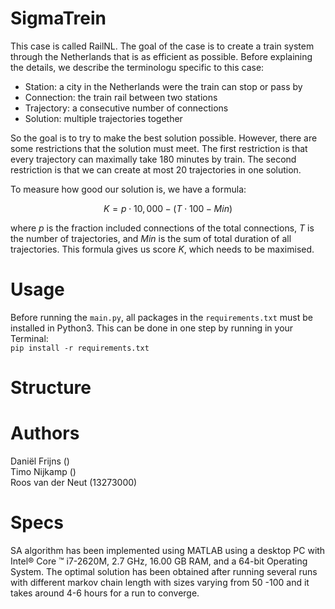 # SigmaTrein
This case is called RailNL. The goal of the case is to create a train system through the Netherlands that is as efficient as possible. Before explaining the details, we describe the terminologu specific to this case:
- Station: a city in the Netherlands were the train can stop or pass by
- Connection: the train rail between two stations
- Trajectory: a consecutive number of connections
- Solution: multiple trajectories together

So the goal is to try to make the best solution possible. However, there are some restrictions that the solution must meet. The first restriction is that every trajectory can maximally take 180 minutes by train. The second restriction is that we can create at most 20 trajectories in one solution.

To measure how good our solution is, we have a formula:

$$ K = p \cdot 10,000 - (T \cdot 100 - Min) $$

where $p$ is the fraction included connections of the total connections, $T$ is the number of trajectories, and $Min$ is the sum of total duration of all trajectories.
This formula gives us score $K$, which needs to be maximised.

# Usage
Before running the ```main.py```, all packages in the ```requirements.txt``` must be installed in Python3. This can be done in one step by running in your Terminal: \
``` pip install -r requirements.txt ```

# Structure

# Authors
Daniël Frijns () \
Timo Nijkamp () \
Roos van der Neut (13273000)

# Specs
SA algorithm has been implemented using MATLAB using a desktop PC with Intel® Core ™ i7-2620M, 2.7 GHz, 16.00 GB RAM, and a 64-bit Operating System. The optimal solution has been obtained after running several runs with different markov chain length with sizes varying from 50 -100 and it takes around 4-6 hours for a run to converge.